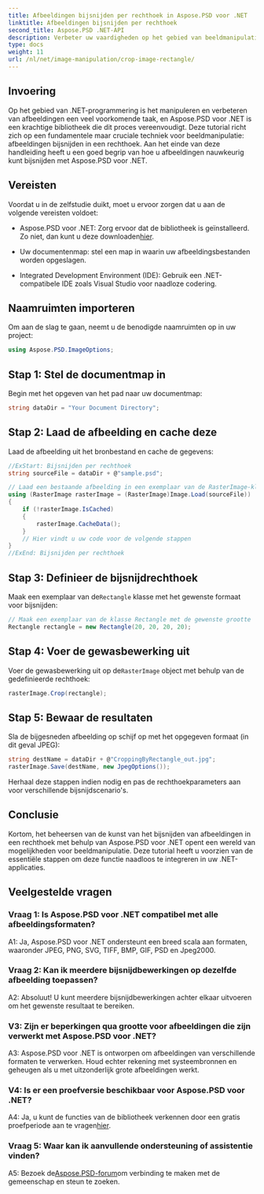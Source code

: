 ```yaml
---
title: Afbeeldingen bijsnijden per rechthoek in Aspose.PSD voor .NET
linktitle: Afbeeldingen bijsnijden per rechthoek
second_title: Aspose.PSD .NET-API
description: Verbeter uw vaardigheden op het gebied van beeldmanipulatie in .NET met Aspose.PSD. Leer stapsgewijs afbeeldingen bijsnijden met behulp van rechthoeken voor precisie.
type: docs
weight: 11
url: /nl/net/image-manipulation/crop-image-rectangle/
---
```

## Invoering

Op het gebied van .NET-programmering is het manipuleren en verbeteren van afbeeldingen een veel voorkomende taak, en Aspose.PSD voor .NET is een krachtige bibliotheek die dit proces vereenvoudigt. Deze tutorial richt zich op een fundamentele maar cruciale techniek voor beeldmanipulatie: afbeeldingen bijsnijden in een rechthoek. Aan het einde van deze handleiding heeft u een goed begrip van hoe u afbeeldingen nauwkeurig kunt bijsnijden met Aspose.PSD voor .NET.

## Vereisten

Voordat u in de zelfstudie duikt, moet u ervoor zorgen dat u aan de volgende vereisten voldoet:

-  Aspose.PSD voor .NET: Zorg ervoor dat de bibliotheek is geïnstalleerd. Zo niet, dan kunt u deze downloaden[hier](https://releases.aspose.com/psd/net/).

- Uw documentenmap: stel een map in waarin uw afbeeldingsbestanden worden opgeslagen.

- Integrated Development Environment (IDE): Gebruik een .NET-compatibele IDE zoals Visual Studio voor naadloze codering.

## Naamruimten importeren

Om aan de slag te gaan, neemt u de benodigde naamruimten op in uw project:

```csharp
using Aspose.PSD.ImageOptions;
```

## Stap 1: Stel de documentmap in

Begin met het opgeven van het pad naar uw documentmap:

```csharp
string dataDir = "Your Document Directory";
```

## Stap 2: Laad de afbeelding en cache deze

Laad de afbeelding uit het bronbestand en cache de gegevens:

```csharp
//ExStart: Bijsnijden per rechthoek
string sourceFile = dataDir + @"sample.psd";

// Laad een bestaande afbeelding in een exemplaar van de RasterImage-klasse
using (RasterImage rasterImage = (RasterImage)Image.Load(sourceFile))
{
    if (!rasterImage.IsCached)
    {
        rasterImage.CacheData();
    }
    // Hier vindt u uw code voor de volgende stappen
}
//ExEnd: Bijsnijden per rechthoek
```

## Stap 3: Definieer de bijsnijdrechthoek

 Maak een exemplaar van de`Rectangle` klasse met het gewenste formaat voor bijsnijden:

```csharp
// Maak een exemplaar van de klasse Rectangle met de gewenste grootte
Rectangle rectangle = new Rectangle(20, 20, 20, 20);
```

## Stap 4: Voer de gewasbewerking uit

 Voer de gewasbewerking uit op de`RasterImage` object met behulp van de gedefinieerde rechthoek:

```csharp
rasterImage.Crop(rectangle);
```

## Stap 5: Bewaar de resultaten

Sla de bijgesneden afbeelding op schijf op met het opgegeven formaat (in dit geval JPEG):

```csharp
string destName = dataDir + @"CroppingByRectangle_out.jpg";
rasterImage.Save(destName, new JpegOptions());
```

Herhaal deze stappen indien nodig en pas de rechthoekparameters aan voor verschillende bijsnijdscenario's.

## Conclusie

Kortom, het beheersen van de kunst van het bijsnijden van afbeeldingen in een rechthoek met behulp van Aspose.PSD voor .NET opent een wereld van mogelijkheden voor beeldmanipulatie. Deze tutorial heeft u voorzien van de essentiële stappen om deze functie naadloos te integreren in uw .NET-applicaties.

## Veelgestelde vragen

### Vraag 1: Is Aspose.PSD voor .NET compatibel met alle afbeeldingsformaten?

A1: Ja, Aspose.PSD voor .NET ondersteunt een breed scala aan formaten, waaronder JPEG, PNG, SVG, TIFF, BMP, GIF, PSD en Jpeg2000.

### Vraag 2: Kan ik meerdere bijsnijdbewerkingen op dezelfde afbeelding toepassen?

A2: Absoluut! U kunt meerdere bijsnijdbewerkingen achter elkaar uitvoeren om het gewenste resultaat te bereiken.

### V3: Zijn er beperkingen qua grootte voor afbeeldingen die zijn verwerkt met Aspose.PSD voor .NET?

A3: Aspose.PSD voor .NET is ontworpen om afbeeldingen van verschillende formaten te verwerken. Houd echter rekening met systeembronnen en geheugen als u met uitzonderlijk grote afbeeldingen werkt.

### V4: Is er een proefversie beschikbaar voor Aspose.PSD voor .NET?

 A4: Ja, u kunt de functies van de bibliotheek verkennen door een gratis proefperiode aan te vragen[hier](https://releases.aspose.com/).

### Vraag 5: Waar kan ik aanvullende ondersteuning of assistentie vinden?

 A5: Bezoek de[Aspose.PSD-forum](https://forum.aspose.com/c/psd/34)om verbinding te maken met de gemeenschap en steun te zoeken.